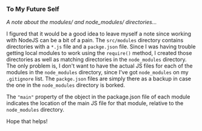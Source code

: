 ### To My Future Self

*A note about the modules/ and node_modules/ directories...*

I figured that it would be a good idea to leave myself a note since working with NodeJS can be a bit of a pain. The `src/modules` directory contains directories with a `*.js` file and a `packge.json` file. Since I was having trouble getting local modules to work using the `require()` method, I created those directories as well as matching directories in the `node_modules` directory. The only problem is, I don't want to have the actual JS files for each of the modules in the `node_modules` directory, since I've got `node_modules` on my `.gitignore` list. The `packge.json` files are simply there as a backup in case the one in the `node_modules` directory is borked.

The `"main"` property of the object in the package.json file of each module indicates the location of the main JS file for that module, relative to the `node_modules` directory.

Hope that helps!